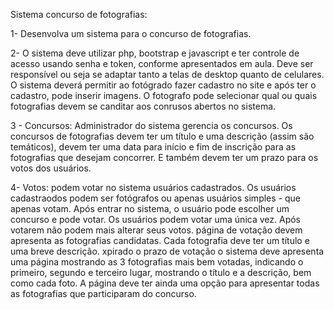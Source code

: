 Sistema concurso de fotografias:

1- Desenvolva um sistema para o concurso de fotografias.

2- O sistema deve utilizar php, bootstrap e javascript e ter controle de acesso usando senha e token, conforme apresentados em aula. Deve ser responsível ou seja se adaptar tanto a telas de desktop quanto de celulares.
O sistema deverá permitir ao fotógrado fazer cadastro no site e após ter o cadastro, pode inserir imagens. O fotografo pode selecionar qual ou quais fotografias devem se canditar aos conrusos abertos no sistema.

3 - Concursos: Administrador do sistema gerencia os concursos. Os concursos de fotografias devem ter um título e uma descrição (assim são temáticos), devem ter uma data para início e fim de inscrição para as fotografias que desejam concorrer. E também devem ter um prazo para os votos dos usuários.

4- Votos: podem votar no sistema usuários cadastrados. Os usuários cadastraodos podem ser fotógrafos ou apenas usuários simples - que apenas votam. Após entrar no sistema, o usuário pode escolher um concurso e pode votar. Os usuários podem votar uma única vez. Após votarem não podem mais alterar seus votos.
página de votação devem apresenta as fotografias candidatas. Cada fotografia deve ter um título e uma breve descrição.
xpirado o prazo de votação o sistema deve apresenta uma página mostrando as 3 fotografias mais bem votadas, indicando o primeiro, segundo e terceiro lugar, mostrando o título e a descrição, bem como cada foto. A página deve ter ainda uma opção para apresentar todas as fotografias que participaram do concurso.
